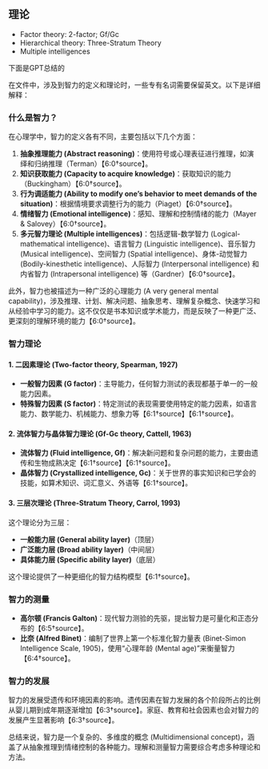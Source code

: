 ## 理论

- Factor theory: 2-factor; Gf/Gc
- Hierarchical theory: Three-Stratum Theory
- Multiple intelligences

下面是GPT总结的

在文件中，涉及到智力的定义和理论时，一些专有名词需要保留英文。以下是详细解释：

### 什么是智力？

在心理学中，智力的定义各有不同，主要包括以下几个方面：

1. **抽象推理能力 (Abstract reasoning)**：使用符号或心理表征进行推理，如演绎和归纳推理（Terman）【6:0†source】。
2. **知识获取能力 (Capacity to acquire knowledge)**：获取知识的能力（Buckingham）【6:0†source】。
3. **行为调适能力 (Ability to modify one’s behavior to meet demands of the situation)**：根据情境要求调整行为的能力（Piaget）【6:0†source】。
4. **情绪智力 (Emotional intelligence)**：感知、理解和控制情绪的能力（Mayer & Salovey）【6:0†source】。
5. **多元智力理论 (Multiple intelligences)**：包括逻辑-数学智力 (Logical-mathematical intelligence)、语言智力 (Linguistic intelligence)、音乐智力 (Musical intelligence)、空间智力 (Spatial intelligence)、身体-动觉智力 (Bodily-kinesthetic intelligence)、人际智力 (Interpersonal intelligence) 和内省智力 (Intrapersonal intelligence) 等（Gardner）【6:0†source】。

此外，智力也被描述为一种广泛的心理能力 (A very general mental capability)，涉及推理、计划、解决问题、抽象思考、理解复杂概念、快速学习和从经验中学习的能力。这不仅仅是书本知识或学术能力，而是反映了一种更广泛、更深刻的理解环境的能力【6:0†source】。

### 智力理论

#### 1. **二因素理论 (Two-factor theory, Spearman, 1927)**

- **一般智力因素 (G factor)**：主导能力，任何智力测试的表现都基于单一的一般能力因素。
- **特殊智力因素 (S factor)**：特定测试的表现需要使用特定的能力因素，如语言能力、数学能力、机械能力、想象力等【6:1†source】【6:1†source】。

#### 2. **流体智力与晶体智力理论 (Gf-Gc theory, Cattell, 1963)**

- **流体智力 (Fluid intelligence, Gf)**：解决新问题和复杂问题的能力，主要由遗传和生物成熟决定【6:1†source】【6:1†source】。
- **晶体智力 (Crystallized intelligence, Gc)**：关于世界的事实知识和已学会的技能，如算术知识、词汇意义、外语等【6:1†source】。

#### 3. **三层次理论 (Three-Stratum Theory, Carrol, 1993)**

这个理论分为三层：
- **一般能力层 (General ability layer)**（顶层）
- **广泛能力层 (Broad ability layer)**（中间层）
- **具体能力层 (Specific ability layer)**（底层）

这个理论提供了一种更细化的智力结构模型【6:1†source】。

### 智力的测量

- **高尔顿 (Francis Galton)**：现代智力测验的先驱，提出智力是可量化和正态分布的【6:5†source】。
- **比奈 (Alfred Binet)**：编制了世界上第一个标准化智力量表 (Binet-Simon Intelligence Scale, 1905)，使用“心理年龄 (Mental age)”来衡量智力【6:4†source】。

### 智力的发展

智力的发展受遗传和环境因素的影响。遗传因素在智力发展的各个阶段所占的比例从婴儿期到成年期逐渐增加【6:3†source】。家庭、教育和社会因素也会对智力的发展产生显著影响【6:3†source】。

总结来说，智力是一个复杂的、多维度的概念 (Multidimensional concept)，涵盖了从抽象推理到情绪控制的各种能力。理解和测量智力需要综合考虑多种理论和方法。
